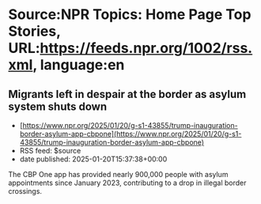 # Source:NPR Topics: Home Page Top Stories, URL:https://feeds.npr.org/1002/rss.xml, language:en

## Migrants left in despair at the border as asylum system shuts down
 - [https://www.npr.org/2025/01/20/g-s1-43855/trump-inauguration-border-asylum-app-cbpone](https://www.npr.org/2025/01/20/g-s1-43855/trump-inauguration-border-asylum-app-cbpone)
 - RSS feed: $source
 - date published: 2025-01-20T15:37:38+00:00

The CBP One app has provided nearly 900,000 people with asylum appointments since January 2023, contributing to a drop in illegal border crossings.

